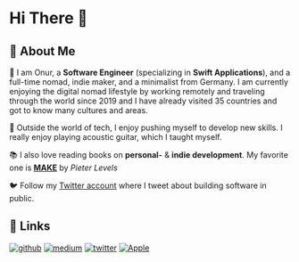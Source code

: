 # Hi There 👋

## 🚀 About Me

🎒 I am Onur, a **Software Engineer** (specializing in **Swift Applications**), and a full-time nomad, indie maker, and a minimalist from Germany. I am currently enjoying the digital nomad lifestyle by working remotely and traveling through the world since 2019 and I have already visited 35 countries and got to know many cultures and areas.

🎸 Outside the world of tech, I enjoy pushing myself to develop new skills. I really enjoy playing acoustic guitar, which I taught myself.

📚 I also love reading books on **personal-** & **indie development**. My favorite one is [**MAKE**](https://makebook.io) by _Pieter Levels_

🐦 Follow my [Twitter account](https://twitter.com/nryrk) where I tweet about building software in public. 

## 🔗 Links
[![github](https://img.shields.io/badge/GitHub-181717?style=for-the-badge&logo=GitHub&logoColor=white)](https://github.com/nryrk)
[![medium](https://img.shields.io/badge/medium-000000?style=for-the-badge&logo=medium&logoColor=white)](https://medium.com/@nryrk)
[![twitter](https://img.shields.io/badge/twitter-1DA1F2?style=for-the-badge&logo=twitter&logoColor=white)](https://twitter.com/nryrk)
[![Apple](https://img.shields.io/badge/Apple-000000?style=for-the-badge&logo=apple&logoColor=white)](https://apps.apple.com/us/developer/onur-yoeruek/id1229134345)
